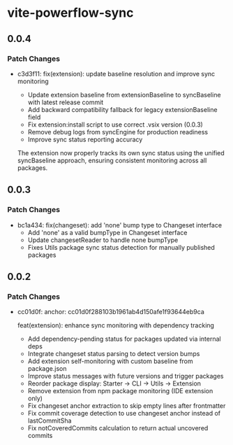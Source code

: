 # vite-powerflow-sync

## 0.0.4

### Patch Changes

- c3d3f11: fix(extension): update baseline resolution and improve sync monitoring
  - Update extension baseline from extensionBaseline to syncBaseline with latest release commit
  - Add backward compatibility fallback for legacy extensionBaseline field
  - Fix extension:install script to use correct .vsix version (0.0.3)
  - Remove debug logs from syncEngine for production readiness
  - Improve sync status reporting accuracy

  The extension now properly tracks its own sync status using the unified
  syncBaseline approach, ensuring consistent monitoring across all packages.

## 0.0.3

### Patch Changes

- bc1a434: fix(changeset): add 'none' bump type to Changeset interface
  - Add 'none' as a valid bumpType in Changeset interface
  - Update changesetReader to handle none bumpType
  - Fixes Utils package sync status detection for manually published packages

## 0.0.2

### Patch Changes

- cc01d0f: anchor: cc01d0f288103b1961ab4d150afe1f93644eb9ca

  feat(extension): enhance sync monitoring with dependency tracking
  - Add dependency-pending status for packages updated via internal deps
  - Integrate changeset status parsing to detect version bumps
  - Add extension self-monitoring with custom baseline from package.json
  - Improve status messages with future versions and trigger packages
  - Reorder package display: Starter → CLI → Utils → Extension
  - Remove extension from npm package monitoring (IDE extension only)
  - Fix changeset anchor extraction to skip empty lines after frontmatter
  - Fix commit coverage detection to use changeset anchor instead of lastCommitSha
  - Fix notCoveredCommits calculation to return actual uncovered commits
